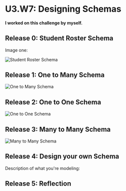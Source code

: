 # U3.W7: Designing Schemas


#### I worked on this challenge by myself.


## Release 0: Student Roster Schema
Image one:

![Student Roster Schema](https://github.com/lrakhman/phase_0_unit_3/blob/master/week_7/images/Screen%20Shot%202014-04-22%20at%2011.51.06%20PM.png?raw=true)


## Release 1: One to Many Schema
<!-- display your image inline here -->
![One to Many Schema](https://github.com/lrakhman/phase_0_unit_3/blob/master/week_7/images/One%20to%20Many%20Schema.png?raw=true)

## Release 2: One to One Schema
<!-- display your image inline here -->
![One to One Schema](https://github.com/lrakhman/phase_0_unit_3/blob/master/week_7/images/One%20to%20One%20Schema.png?raw=true)

## Release 3: Many to Many Schema
<!-- display your image inline here -->
![Many to Many Schema](https://github.com/lrakhman/phase_0_unit_3/blob/master/week_7/images/Many%20to%20Many%20Schema.png?raw=true)


## Release 4: Design your own Schema
Description of what you're modeling: 

<!-- display your one-to-one image inline here -->
<!-- display your many-to-many image inline here -->

## Release 5: Reflection
